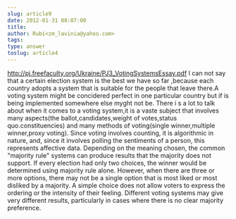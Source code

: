 ```yaml
---
slug: article9
date: 2012-01-31 08:07:00
title: 
author: Rubi<zm_lavinia@yahoo.com>
tags: 
type: answer
toslug: article4
---
```

<p><a href="http://pj.freefaculty.org/Ukraine/PJ3_VotingSystemsEssay.pdf">http://pj.freefaculty.org/Ukraine/PJ3_VotingSystemsEssay.pdf</a>
   I can not say that a certain election system is the best we have so far ,because each country adopts a system that is suitable for the people that leave there.A voting system might be concidered perfect in one particular country but if is being implemented somewhere else myght not be.
   There i s a lot to talk about when it comes to a voting system,it is a vaste subject that involves many aspects(the ballot,candidates,weight of votes,status quo.constituencies) and many methods of voting(single winner,multiple winner,proxy voting).
   Since voting involves counting, it is algorithmic in nature, and, since it involves polling the sentiments of a person, this represents affective data. Depending on the meaning chosen, the common "majority rule" systems can produce results that the majority does not support. If every election had only two choices, the winner would be determined using majority rule alone. However, when there are three or more options, there may not be a single option that is most liked or most disliked by a majority. A simple choice does not allow voters to express the ordering or the intensity of their feeling. Different voting systems may give very different results, particularly in cases where there is no clear majority preference.</p>
